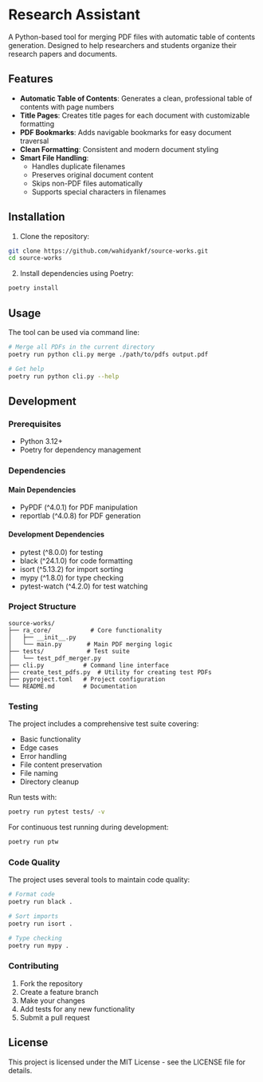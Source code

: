 # Research Assistant

A Python-based tool for merging PDF files with automatic table of contents generation. Designed to help researchers and students organize their research papers and documents.

## Features

- **Automatic Table of Contents**: Generates a clean, professional table of contents with page numbers
- **Title Pages**: Creates title pages for each document with customizable formatting
- **PDF Bookmarks**: Adds navigable bookmarks for easy document traversal
- **Clean Formatting**: Consistent and modern document styling
- **Smart File Handling**:
  - Handles duplicate filenames
  - Preserves original document content
  - Skips non-PDF files automatically
  - Supports special characters in filenames

## Installation

1. Clone the repository:

```bash
git clone https://github.com/wahidyankf/source-works.git
cd source-works
```

2. Install dependencies using Poetry:

```bash
poetry install
```

## Usage

The tool can be used via command line:

```bash
# Merge all PDFs in the current directory
poetry run python cli.py merge ./path/to/pdfs output.pdf

# Get help
poetry run python cli.py --help
```

## Development

### Prerequisites

- Python 3.12+
- Poetry for dependency management

### Dependencies

#### Main Dependencies

- PyPDF (^4.0.1) for PDF manipulation
- reportlab (^4.0.8) for PDF generation

#### Development Dependencies

- pytest (^8.0.0) for testing
- black (^24.1.0) for code formatting
- isort (^5.13.2) for import sorting
- mypy (^1.8.0) for type checking
- pytest-watch (^4.2.0) for test watching

### Project Structure

```
source-works/
├── ra_core/           # Core functionality
│   ├── __init__.py
│   └── main.py       # Main PDF merging logic
├── tests/            # Test suite
│   └── test_pdf_merger.py
├── cli.py           # Command line interface
├── create_test_pdfs.py  # Utility for creating test PDFs
├── pyproject.toml   # Project configuration
└── README.md        # Documentation
```

### Testing

The project includes a comprehensive test suite covering:

- Basic functionality
- Edge cases
- Error handling
- File content preservation
- File naming
- Directory cleanup

Run tests with:

```bash
poetry run pytest tests/ -v
```

For continuous test running during development:

```bash
poetry run ptw
```

### Code Quality

The project uses several tools to maintain code quality:

```bash
# Format code
poetry run black .

# Sort imports
poetry run isort .

# Type checking
poetry run mypy .
```

### Contributing

1. Fork the repository
2. Create a feature branch
3. Make your changes
4. Add tests for any new functionality
5. Submit a pull request

## License

This project is licensed under the MIT License - see the LICENSE file for details.
